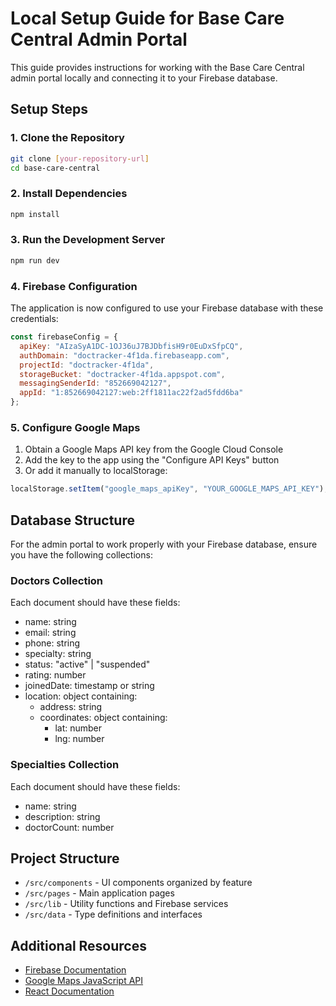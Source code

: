 
# Local Setup Guide for Base Care Central Admin Portal

This guide provides instructions for working with the Base Care Central admin portal locally and connecting it to your Firebase database.

## Setup Steps

### 1. Clone the Repository
```bash
git clone [your-repository-url]
cd base-care-central
```

### 2. Install Dependencies
```bash
npm install
```

### 3. Run the Development Server
```bash
npm run dev
```

### 4. Firebase Configuration
The application is now configured to use your Firebase database with these credentials:

```javascript
const firebaseConfig = {
  apiKey: "AIzaSyA1DC-1OJ36uJ7BJDbfisH9r0EuDxSfpCQ",
  authDomain: "doctracker-4f1da.firebaseapp.com",
  projectId: "doctracker-4f1da",
  storageBucket: "doctracker-4f1da.appspot.com",
  messagingSenderId: "852669042127",
  appId: "1:852669042127:web:2ff1811ac22f2ad5fdd6ba"
};
```

### 5. Configure Google Maps
1. Obtain a Google Maps API key from the Google Cloud Console
2. Add the key to the app using the "Configure API Keys" button
3. Or add it manually to localStorage:
```javascript
localStorage.setItem("google_maps_apiKey", "YOUR_GOOGLE_MAPS_API_KEY");
```

## Database Structure

For the admin portal to work properly with your Firebase database, ensure you have the following collections:

### Doctors Collection
Each document should have these fields:
- name: string
- email: string
- phone: string
- specialty: string
- status: "active" | "suspended"
- rating: number
- joinedDate: timestamp or string
- location: object containing:
  - address: string
  - coordinates: object containing:
    - lat: number
    - lng: number

### Specialties Collection
Each document should have these fields:
- name: string
- description: string
- doctorCount: number

## Project Structure

- `/src/components` - UI components organized by feature
- `/src/pages` - Main application pages
- `/src/lib` - Utility functions and Firebase services
- `/src/data` - Type definitions and interfaces

## Additional Resources

- [Firebase Documentation](https://firebase.google.com/docs)
- [Google Maps JavaScript API](https://developers.google.com/maps/documentation/javascript)
- [React Documentation](https://reactjs.org/docs/getting-started.html)

